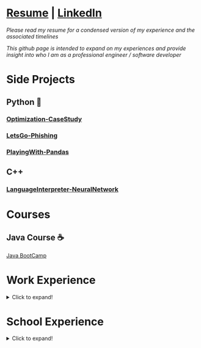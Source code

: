 # [Resume](https://github.com/MichaelThamm/MichaelThamm.github.io/blob/main/MichaelThamm-CV.pdf) | [LinkedIn](https://www.linkedin.com/in/michael-thamm-a0b127134/)

_Please read my resume for a condensed version of my experience and the associated timelines_

_This github page is intended to expand on my experiences and provide insight into who I am as a professional engineer / software developer_

# Side Projects

## Python :snake:
### [Optimization-CaseStudy](https://github.com/MichaelThamm/Optimization-CaseStudy)
### [LetsGo-Phishing](https://github.com/MichaelThamm/LetsGo-Phishing)
### [PlayingWith-Pandas](https://github.com/MichaelThamm/PlayingWith-Pandas)

## C++
### [LanguageInterpreter-NeuralNetwork](https://github.com/MichaelThamm/LanguageInterpreter-NeuralNetwork)

# Courses

## Java Course :coffee:

[Java BootCamp](https://java-programming.mooc.fi/)

# Work Experience

<details>
<summary>Click to expand!</summary>
  
## [Kinarm](https://kinarm.com/)
  
### The Wearer of Many Hats :womans_hat:
  
Kinarm being a small business with global influence, everyone was required to "wear many hats". As a Junior Software Developer this allowed me to get my hands dirty and conduct an on-site installation in Atlanta, Georgia where I had the opportunity to interact with the researchers using the Kinarm product. Wearing my IT hat, I also had to manage the majority of the company's IT tasks which allowed me to assemble and integrate a $10,000 Ubuntu host server that manages the majority of the critical servers of the company. My main tasks as a software developer allowed me to maintain and improve the Python and Java code base through internal and customer tickets. This taught me a lot about GUI frameworks and back-end developement with the end-user's requirements in mind.
  
## [Brave Control Solutions](https://www.bravecs.com/)

### What Is Automated Construction? :construction:

[LinkedIn Project Summary](https://www.linkedin.com/posts/brave-control-solutions_transforming-the-construction-industry-abb-activity-6811664821377998848-r5mn)

**“We at Brave are committed to continue to work with our partners and offer innovative solutions through automation”. [1]**

**"...it means a lot to all the parties involved that had the courage to try to do something that nobody else in the industry has done before”. [1]**

This is a common theme at Brave where it is our company culture to explore the depths of innovation. Construction proved to be a market that was hungry for automated solutions, already widely adapted in the automotive industry. Being a highly labour intensive industry that requires much human interaction due to the variability between the design and assembly of builds, a solution can be hard to achieve. Ready to embrace the chaos, our team of engineers set out to **do something that nobody else in the industry has done before**.

*[1] - “WINNER - Innovative Solution Award by ABB.” BRAVE CONTROL SOLUTIONS INC. AWARDED FOR 2020 THE MOST INNOVATIVE SOLUTION BY ABB., Brave Control Solutions, 9 Dec. 2020.* [Award Description](https://www.bravecs.com/2020/12/innovative-solution-award-by-abb/)

This branch of work at Brave includes contract work for companies:

* [Intelligent City](https://intelligent-city.com/)
* [Z Modular](https://www.z-modular.com/)

### ABB-RobotStudio v2021 & Siemens TIA Portal v15.1 :computer:

The foundation of a successful project is its programming and this project harmonized the robot world and PLC domain. With the PLC acting as the brains of the operation, accounting for the machine's spatial awareness, it puppeteers its robot army to assemble and weld the chassis one building block at a time. I was responsible for **programming functions that contributes to the orginization, cyclic function call**. This project even required me to **teach ABB robots while elevated on mobile elevated work platform (MEWP) 20' in the air**.

### FARO BuildIT Metrology v2021 :telescope:

Due to the nature of construction at scale there was an apparent need for GD&T (dimensioning and tolerance). A machine that is required to automate the process of producing room-sized lego blocks must do so accurately. The machine tolerance was set at **+-1/4 mm across 20 m** which is where the FARO laser ARM and BuildIT Metrology software applied. This part of the project was piloted by yours truly.

</details>
  
# School Experience

<details>
<summary>Click to expand!</summary>

## [Charge Labs](https://chargelabs.ca/) :car:

_"The CHARGE Lab, under the leadership of its founder Professor Narayan C. Kar, who is a Tier 1 Canada Research Chair in Electrified Vehicles, is an internationally recognized R&D, component and system design and test centre that fosters cross-disciplinary research collaboration among materials, mechanical, electrical and software engineers."_

I am an active member of the research team at Charge Labs, pushing the envelope of EV research. My work includes evolutionairy algorithms, induction motor design, and motor performance testing. My contributions can be found here:

### Journey To MaSc [Repo Link](https://github.com/MichaelThamm/MaSc-LinearInductionMotorGeneticOptimization) :school:

_Due to intellectual property I cannot share the full contents of my program. However, I still want to highlight my coding ability produced in this project so a repo link for the project can be found at the header._

The true potential of a **genetically optimized induction motor hybrid modelling software** written in **Python** has yet to be experienced in the motor research community.

## We Are uWinLoop

3 years into university I found a team of inspired engineering students studying at University of Windsor, ON, Canada. As an electrical & computer engineering student, I was excited to connect with fellow students from various departments. We had a common goal; to qualify for the **SpaceX-Hyperloop** competition in LA, California and meet **Elon Musk** (the founder of the competition).

### Journey To Top 51

Many countless working hours passed by which led to the rise of a **magnetic levitation propulsion system**, technically named Double Sided Linear Induction Motor. Leading this team and working alongside other likeminded, junior engineers enabled us to convince the competition admins that our design had potential, granting the team access to the top 51 ranking and one step closer to our goal.

### Journey To Top 21

Top 51 required us to submit a preliminary design briefing (PDB) and now it was time to produce a final design package (FDP). The FDP included experimental results and simulations from subsytems such as:

  * Shell
  * Frame
  * Batteries
  * Propulsion
  * Control System
  * Inverter
  * Suspension
  * Braking 

[FDP Link](https://github.com/MichaelThamm/SpaceX-HyperloopCompetition/blob/gh-pages/FDP.pdf)

The final step before acceptance into the top 21 required a 2 hour interview/presentation with **SpaceX engineers**. The team was building confidence and it was becoming clear that we were no longer just a small-town, first year team.

## California

LA, California provided 2 weeks of stress while grinding out hours in our AirBnB, working on last minute pod fixes. I am truly grateful to share this competition with teams across the world that travelled from **India, Germany, Canada, USA, Switzerland, Spain, Netherlands** to name a few. We did not place top 5 but we got to shake hands with Elon Musk and that is something I am truly grateful for.

</details>

<p>&nbsp;</p>
<p>&nbsp;</p>
